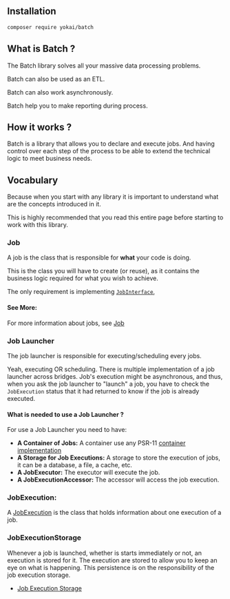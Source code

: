 ## Installation

```bash
composer require yokai/batch
```

## What is Batch ?
The Batch library solves all your massive data processing problems.

Batch can also be used as an ETL.

Batch can also work asynchronously.

Batch help you to make reporting during process.

## How it works ?
Batch is a library that allows you to declare and execute jobs.
And having control over each step of the process to be able to extend the technical logic to meet business needs.

## Vocabulary

Because when you start with any library
it is important to understand what are the concepts introduced in it.

This is highly recommended that you read this entire page
before starting to work with this library.

### Job
A job is the class that is responsible for **what** your code is doing.

This is the class you will have to create (or reuse),
as it contains the business logic required for what you wish to achieve.

The only requirement is implementing [`JobInterface`](../src/batch/src/Job/JobInterface.php),

#### See More:
For more information about jobs, see [Job](batch/domain/job.md)

### Job Launcher

The job launcher is responsible for executing/scheduling every jobs.

Yeah, executing OR scheduling. There is multiple implementation of a job launcher across bridges.
Job's execution might be asynchronous, and thus, when you ask the job launcher to "launch" a job,
you have to check the `JobExecution` status that it had returned to know if the job is already executed.

#### What is needed to use a Job Launcher ?

For use a Job Launcher you need to have:
- **A Container of Jobs:** A container use any PSR-11 [container implementation](https://packagist.org/providers/psr/container-implementation)
- **A Storage for Job Executions:** A storage to store the execution of jobs, it can be a database, a file, a cache, etc.
- **A JobExecutor:** The executor will execute the job.
- **A JobExecutionAccessor:** The accessor will access the job execution.

### JobExecution:

A [JobExecution](../src/batch/src/JobExecution.php) is the class that holds information about one execution of a job.

### JobExecutionStorage

Whenever a job is launched, whether is starts immediately or not, an execution is stored for it.
The execution are stored to allow you to keep an eye on what is happening.
This persistence is on the responsibility of the job execution storage.
- [Job Execution Storage](batch/domain/job-execution-storage.md)
